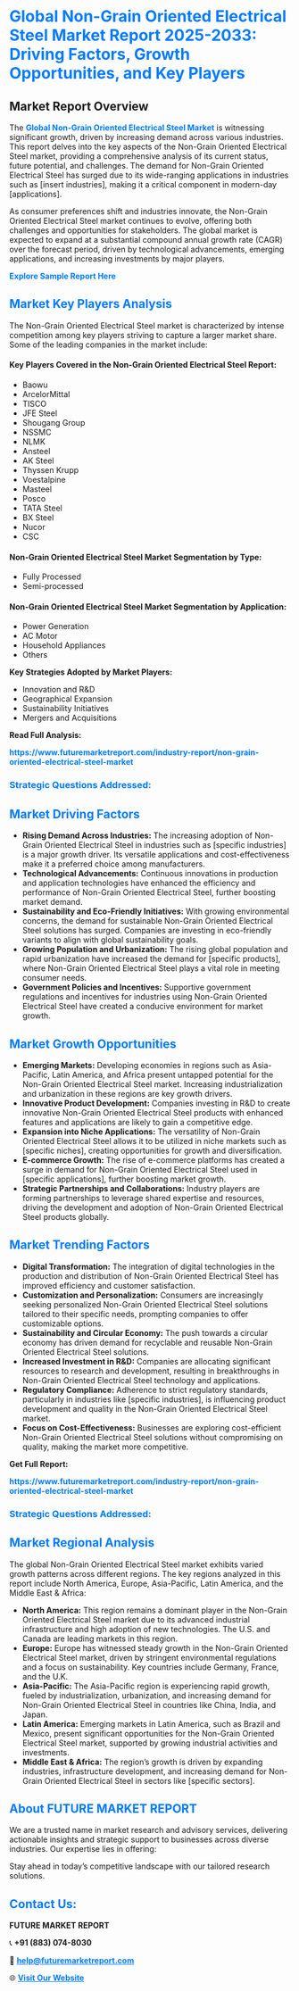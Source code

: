 <h1 style="color: #007BFF;">Global Non-Grain Oriented Electrical Steel Market Report 2025-2033: Driving Factors, Growth Opportunities, and Key Players</h1>

<section id="overview">
<h2>Market Report Overview</h2>
<p>The <a href="https://www.futuremarketreport.com/industry-report/non-grain-oriented-electrical-steel-market" style="color: #007BFF; text-decoration: none;"><strong>Global Non-Grain Oriented Electrical Steel Market</strong></a> is witnessing significant growth, driven by increasing demand across various industries. This report delves into the key aspects of the Non-Grain Oriented Electrical Steel market, providing a comprehensive analysis of its current status, future potential, and challenges. The demand for Non-Grain Oriented Electrical Steel has surged due to its wide-ranging applications in industries such as [insert industries], making it a critical component in modern-day [applications].</p>
<p>As consumer preferences shift and industries innovate, the Non-Grain Oriented Electrical Steel market continues to evolve, offering both challenges and opportunities for stakeholders. The global market is expected to expand at a substantial compound annual growth rate (CAGR) over the forecast period, driven by technological advancements, emerging applications, and increasing investments by major players.</p>
</section>

<section id="overview">
<p><a href="https://www.futuremarketreport.com/request-sample/reportId=28272" style="color: #007BFF; text-decoration: none;"><strong>Explore Sample Report Here</strong></a></p>
</section>

<section id="key-players">
<h2 style="color: #007BFF;">Market Key Players Analysis</h2>
<p>The Non-Grain Oriented Electrical Steel market is characterized by intense competition among key players striving to capture a larger market share. Some of the leading companies in the market include:</p>
<h4>Key Players Covered in the Non-Grain Oriented Electrical Steel Report:</h4>
<ul><li>Baowu</li><li>ArcelorMittal</li><li>TISCO</li><li>JFE Steel</li><li>Shougang Group</li><li>NSSMC</li><li>NLMK</li><li>Ansteel</li><li>AK Steel</li><li>Thyssen Krupp</li><li>Voestalpine</li><li>Masteel</li><li>Posco</li><li>TATA Steel</li><li>BX Steel</li><li>Nucor</li><li>CSC</li></ul>
<h4>Non-Grain Oriented Electrical Steel Market Segmentation by Type:</h4>
<ul><li>Fully Processed</li><li>Semi-processed</li></ul>

<h4>Non-Grain Oriented Electrical Steel Market Segmentation by Application:</h4>
<ul><li>Power Generation</li><li>AC Motor</li><li>Household Appliances</li><li>Others</li></ul>
<p><strong>Key Strategies Adopted by Market Players:</strong></p>
<ul>
<li>Innovation and R&D</li>
<li>Geographical Expansion</li>
<li>Sustainability Initiatives</li>
<li>Mergers and Acquisitions</li>
</ul>
</section>

<section>
<p><strong>Read Full Analysis: </strong></p><a href="https://www.futuremarketreport.com/industry-report/non-grain-oriented-electrical-steel-market" style="color: #007BFF; text-decoration: none;"><strong>https://www.futuremarketreport.com/industry-report/non-grain-oriented-electrical-steel-market</strong></a>
<h3 style="color: #007BFF;">Strategic Questions Addressed:</h3>
</section>

<section id="driving-factors">
<h2 style="color: #007BFF;">Market Driving Factors</h2>
<ul>
<li><strong>Rising Demand Across Industries:</strong> The increasing adoption of Non-Grain Oriented Electrical Steel in industries such as [specific industries] is a major growth driver. Its versatile applications and cost-effectiveness make it a preferred choice among manufacturers.</li>
<li><strong>Technological Advancements:</strong> Continuous innovations in production and application technologies have enhanced the efficiency and performance of Non-Grain Oriented Electrical Steel, further boosting market demand.</li>
<li><strong>Sustainability and Eco-Friendly Initiatives:</strong> With growing environmental concerns, the demand for sustainable Non-Grain Oriented Electrical Steel solutions has surged. Companies are investing in eco-friendly variants to align with global sustainability goals.</li>
<li><strong>Growing Population and Urbanization:</strong> The rising global population and rapid urbanization have increased the demand for [specific products], where Non-Grain Oriented Electrical Steel plays a vital role in meeting consumer needs.</li>
<li><strong>Government Policies and Incentives:</strong> Supportive government regulations and incentives for industries using Non-Grain Oriented Electrical Steel have created a conducive environment for market growth.</li>
</ul>
</section>

<section id="growth-opportunities">
<h2 style="color: #007BFF;">Market Growth Opportunities</h2>
<ul>
<li><strong>Emerging Markets:</strong> Developing economies in regions such as Asia-Pacific, Latin America, and Africa present untapped potential for the Non-Grain Oriented Electrical Steel market. Increasing industrialization and urbanization in these regions are key growth drivers.</li>
<li><strong>Innovative Product Development:</strong> Companies investing in R&D to create innovative Non-Grain Oriented Electrical Steel products with enhanced features and applications are likely to gain a competitive edge.</li>
<li><strong>Expansion into Niche Applications:</strong> The versatility of Non-Grain Oriented Electrical Steel allows it to be utilized in niche markets such as [specific niches], creating opportunities for growth and diversification.</li>
<li><strong>E-commerce Growth:</strong> The rise of e-commerce platforms has created a surge in demand for Non-Grain Oriented Electrical Steel used in [specific applications], further boosting market growth.</li>
<li><strong>Strategic Partnerships and Collaborations:</strong> Industry players are forming partnerships to leverage shared expertise and resources, driving the development and adoption of Non-Grain Oriented Electrical Steel products globally.</li>
</ul>
</section>

<section id="trending-factors">
<h2 style="color: #007BFF;">Market Trending Factors</h2>
<ul>
<li><strong>Digital Transformation:</strong> The integration of digital technologies in the production and distribution of Non-Grain Oriented Electrical Steel has improved efficiency and customer satisfaction.</li>
<li><strong>Customization and Personalization:</strong> Consumers are increasingly seeking personalized Non-Grain Oriented Electrical Steel solutions tailored to their specific needs, prompting companies to offer customizable options.</li>
<li><strong>Sustainability and Circular Economy:</strong> The push towards a circular economy has driven demand for recyclable and reusable Non-Grain Oriented Electrical Steel solutions.</li>
<li><strong>Increased Investment in R&D:</strong> Companies are allocating significant resources to research and development, resulting in breakthroughs in Non-Grain Oriented Electrical Steel technology and applications.</li>
<li><strong>Regulatory Compliance:</strong> Adherence to strict regulatory standards, particularly in industries like [specific industries], is influencing product development and quality in the Non-Grain Oriented Electrical Steel market.</li>
<li><strong>Focus on Cost-Effectiveness:</strong> Businesses are exploring cost-efficient Non-Grain Oriented Electrical Steel solutions without compromising on quality, making the market more competitive.</li>
</ul>
</section>

<section>
<p><strong>Get Full Report: </strong></p><a href="https://www.futuremarketreport.com/industry-report/non-grain-oriented-electrical-steel-market" style="color: #007BFF; text-decoration: none;"><strong>https://www.futuremarketreport.com/industry-report/non-grain-oriented-electrical-steel-market</strong></a>
<h3 style="color: #007BFF;">Strategic Questions Addressed:</h3>
</section>


<section id="regional-analysis">
<h2 style="color: #007BFF;">Market Regional Analysis</h2>
<p>The global Non-Grain Oriented Electrical Steel market exhibits varied growth patterns across different regions. The key regions analyzed in this report include North America, Europe, Asia-Pacific, Latin America, and the Middle East & Africa:</p>
<ul>
<li><strong>North America:</strong> This region remains a dominant player in the Non-Grain Oriented Electrical Steel market due to its advanced industrial infrastructure and high adoption of new technologies. The U.S. and Canada are leading markets in this region.</li>
<li><strong>Europe:</strong> Europe has witnessed steady growth in the Non-Grain Oriented Electrical Steel market, driven by stringent environmental regulations and a focus on sustainability. Key countries include Germany, France, and the U.K.</li>
<li><strong>Asia-Pacific:</strong> The Asia-Pacific region is experiencing rapid growth, fueled by industrialization, urbanization, and increasing demand for Non-Grain Oriented Electrical Steel in countries like China, India, and Japan.</li>
<li><strong>Latin America:</strong> Emerging markets in Latin America, such as Brazil and Mexico, present significant opportunities for the Non-Grain Oriented Electrical Steel market, supported by growing industrial activities and investments.</li>
<li><strong>Middle East & Africa:</strong> The region’s growth is driven by expanding industries, infrastructure development, and increasing demand for Non-Grain Oriented Electrical Steel in sectors like [specific sectors].</li>
</ul>
</section>

<footer>
<h2 style="color: #007BFF;">About FUTURE MARKET REPORT</h2>
<p>We are a trusted name in market research and advisory services, delivering actionable insights and strategic support to businesses across diverse industries. Our expertise lies in offering:</p>

<p>Stay ahead in today’s competitive landscape with our tailored research solutions.</p>

<h2 style="color: #007BFF;">Contact Us:</h2>
<p><strong>FUTURE MARKET REPORT</strong></p>
<p>📞 <strong>+91 (883) 074-8030</strong></p>
<p>📧 <strong><a href="mailto:help@futuremarketreport.com" style="color: #007BFF;">help@futuremarketreport.com</a></strong></p>
<p>🌐 <strong><a href="https://www.futuremarketreport.com/" style="color: #007BFF;">Visit Our Website</a></strong></p>
</footer>